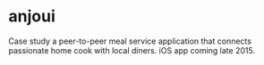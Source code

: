 # anjoui
Case study a peer-to-peer meal service application that connects passionate home cook with local diners. iOS app coming late 2015.
